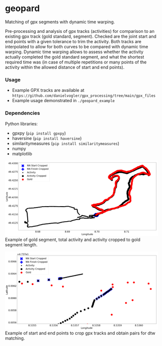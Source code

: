 # geopard
Matching of gpx segments with dynamic time warping.

Pre-processing and analysis of gpx tracks (activities) for comparison to an existing gpx track (gold standard, segment). Checked are the joint start and end points with a given tolerance to trim the activity. Both tracks are interpolated to allow for both curves to be compared with dynamic time warping. Dynamic time warping allows to assess whether the activity actually completed the gold standard segment, and what the shortest required time was (in case of multiple repetitions or many points of the activity within the allowed distance of start and end points). 

### Usage 
- Example GPX tracks are available at `https://github.com/danielvogler/gpx_processing/tree/main/gpx_files`
- Example usage demonstrated in `./geopard_example`

### Dependencies
Python libraries:

* gpxpy (`pip install gpxpy`)
* haversine (`pip install haversine`)
* similaritymeasures (`pip install similaritymeasures`)
* numpy
* matplotlib


![Example image](/images/example_track.png "Example of gpx crop")
Example of gold segment, total activity and activity cropped to gold segment length.


![Example image](/images/example_track_start-finish.png "Example start and end points")
Example of start and end points to crop gpx tracks and obtain pairs for dtw matching.
